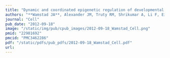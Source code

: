 ```yaml
---
title: "Dynamic and coordinated epigenetic regulation of developmental transitions in the cardiac lineage"
authors: "**Wamstad JA**, Alexander JM, Truty RM, Shrikumar A, Li F, Eilertson KE, Ding H, Wylie JN, Pico AR, Capra JA, Erwin G, Kattman SJ, Keller GM, Srivastava D, Levine SS, Pollard KS, Holloway AK, Boyer LA, Bruneau BG."
journal: "Cell"
pub_date: "2012-09-18"
image: "/static/img/pub/cpub_images/2012-09-18_Wamstad_Cell.png"
pmid: "22981692"
pmcid: "PMC3462286"
pdf: "/static/pdfs/pub_pdfs/2012-09-18_Wamstad_Cell.pdf"
url: 
---
```

